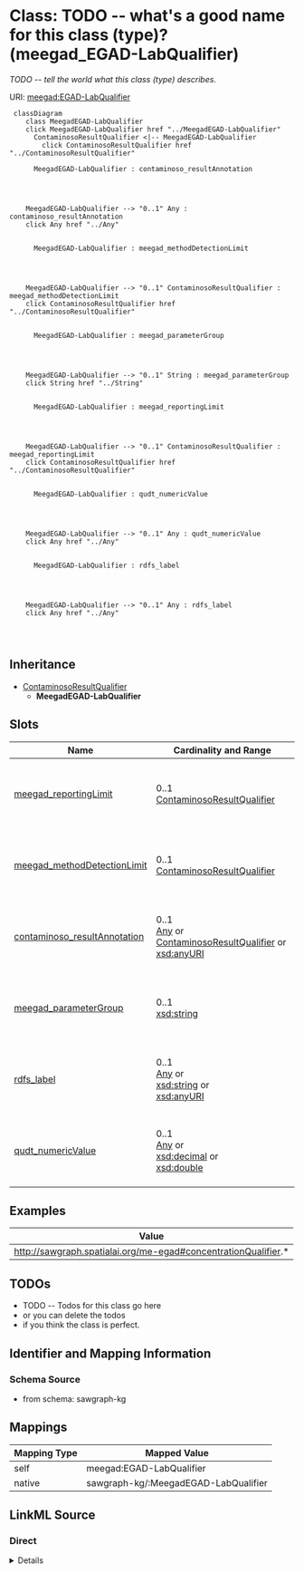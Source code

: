 

# Class: TODO -- what's a good name for this class (type)? (meegad_EGAD-LabQualifier)


_TODO -- tell the world what this class (type) describes._





URI: [meegad:EGAD-LabQualifier](http://sawgraph.spatialai.org/v1/me-egad#EGAD-LabQualifier)






```mermaid
 classDiagram
    class MeegadEGAD-LabQualifier
    click MeegadEGAD-LabQualifier href "../MeegadEGAD-LabQualifier"
      ContaminosoResultQualifier <|-- MeegadEGAD-LabQualifier
        click ContaminosoResultQualifier href "../ContaminosoResultQualifier"
      
      MeegadEGAD-LabQualifier : contaminoso_resultAnnotation
        
          
    
    
    MeegadEGAD-LabQualifier --> "0..1" Any : contaminoso_resultAnnotation
    click Any href "../Any"

        
      MeegadEGAD-LabQualifier : meegad_methodDetectionLimit
        
          
    
    
    MeegadEGAD-LabQualifier --> "0..1" ContaminosoResultQualifier : meegad_methodDetectionLimit
    click ContaminosoResultQualifier href "../ContaminosoResultQualifier"

        
      MeegadEGAD-LabQualifier : meegad_parameterGroup
        
          
    
    
    MeegadEGAD-LabQualifier --> "0..1" String : meegad_parameterGroup
    click String href "../String"

        
      MeegadEGAD-LabQualifier : meegad_reportingLimit
        
          
    
    
    MeegadEGAD-LabQualifier --> "0..1" ContaminosoResultQualifier : meegad_reportingLimit
    click ContaminosoResultQualifier href "../ContaminosoResultQualifier"

        
      MeegadEGAD-LabQualifier : qudt_numericValue
        
          
    
    
    MeegadEGAD-LabQualifier --> "0..1" Any : qudt_numericValue
    click Any href "../Any"

        
      MeegadEGAD-LabQualifier : rdfs_label
        
          
    
    
    MeegadEGAD-LabQualifier --> "0..1" Any : rdfs_label
    click Any href "../Any"

        
      
```





## Inheritance
* [ContaminosoResultQualifier](../classes/ContaminosoResultQualifier.md)
    * **MeegadEGAD-LabQualifier**



## Slots

| Name | Cardinality and Range | Description | Inheritance |
| ---  | --- | --- | --- |
| [meegad_reportingLimit](../slots/meegad_reportingLimit.md) | 0..1 <br/> [ContaminosoResultQualifier](../classes/ContaminosoResultQualifier.md) | TODO -- tell the world what this slot (predicate) describes | [ContaminosoResultQualifier](../classes/ContaminosoResultQualifier.md) |
| [meegad_methodDetectionLimit](../slots/meegad_methodDetectionLimit.md) | 0..1 <br/> [ContaminosoResultQualifier](../classes/ContaminosoResultQualifier.md) | TODO -- tell the world what this slot (predicate) describes | [ContaminosoResultQualifier](../classes/ContaminosoResultQualifier.md) |
| [contaminoso_resultAnnotation](../slots/contaminoso_resultAnnotation.md) | 0..1 <br/> [Any](../classes/Any.md)&nbsp;or&nbsp;<br />[ContaminosoResultQualifier](../classes/ContaminosoResultQualifier.md)&nbsp;or&nbsp;<br />[xsd:anyURI](http://www.w3.org/2001/XMLSchema#anyURI) | TODO -- tell the world what this slot (predicate) describes | [ContaminosoResultQualifier](../classes/ContaminosoResultQualifier.md) |
| [meegad_parameterGroup](../slots/meegad_parameterGroup.md) | 0..1 <br/> [xsd:string](http://www.w3.org/2001/XMLSchema#string) | TODO -- tell the world what this slot (predicate) describes | [ContaminosoResultQualifier](../classes/ContaminosoResultQualifier.md) |
| [rdfs_label](../slots/rdfs_label.md) | 0..1 <br/> [Any](../classes/Any.md)&nbsp;or&nbsp;<br />[xsd:string](http://www.w3.org/2001/XMLSchema#string)&nbsp;or&nbsp;<br />[xsd:anyURI](http://www.w3.org/2001/XMLSchema#anyURI) | TODO -- tell the world what this slot (predicate) describes | [ContaminosoResultQualifier](../classes/ContaminosoResultQualifier.md) |
| [qudt_numericValue](../slots/qudt_numericValue.md) | 0..1 <br/> [Any](../classes/Any.md)&nbsp;or&nbsp;<br />[xsd:decimal](http://www.w3.org/2001/XMLSchema#decimal)&nbsp;or&nbsp;<br />[xsd:double](http://www.w3.org/2001/XMLSchema#double) | TODO -- tell the world what this slot (predicate) describes | [ContaminosoResultQualifier](../classes/ContaminosoResultQualifier.md) |










## Examples

| Value |
| --- |
| http://sawgraph.spatialai.org/me-egad#concentrationQualifier.* |

## TODOs

* TODO -- Todos for this class go here
* or you can delete the todos
* if you think the class is perfect.

## Identifier and Mapping Information







### Schema Source


* from schema: sawgraph-kg




## Mappings

| Mapping Type | Mapped Value |
| ---  | ---  |
| self | meegad:EGAD-LabQualifier |
| native | sawgraph-kg/:MeegadEGAD-LabQualifier |







## LinkML Source

<!-- TODO: investigate https://stackoverflow.com/questions/37606292/how-to-create-tabbed-code-blocks-in-mkdocs-or-sphinx -->

### Direct

<details>
```yaml
name: meegad_EGAD-LabQualifier
description: TODO -- tell the world what this class (type) describes.
title: TODO -- what's a good name for this class (type)?
todos:
- TODO -- Todos for this class go here
- or you can delete the todos
- if you think the class is perfect.
notes:
- Class with 56 occurences.
examples:
- value: http://sawgraph.spatialai.org/me-egad#concentrationQualifier.*
from_schema: sawgraph-kg
is_a: contaminoso_ResultQualifier
class_uri: meegad:EGAD-LabQualifier

```
</details>

### Induced

<details>
```yaml
name: meegad_EGAD-LabQualifier
description: TODO -- tell the world what this class (type) describes.
title: TODO -- what's a good name for this class (type)?
todos:
- TODO -- Todos for this class go here
- or you can delete the todos
- if you think the class is perfect.
notes:
- Class with 56 occurences.
examples:
- value: http://sawgraph.spatialai.org/me-egad#concentrationQualifier.*
from_schema: sawgraph-kg
is_a: contaminoso_ResultQualifier
attributes:
  meegad_reportingLimit:
    name: meegad_reportingLimit
    description: TODO -- tell the world what this slot (predicate) describes.
    title: TODO -- tell the world what this slot (predicate) describes.
    todos:
    - TODO -- Todos for this slot go here
    - or you can delete the todos
    - if you think the class is perfect.
    comments:
    - 142152 occurrences with subject type contaminoso_ResultQualifier and object
      type contaminoso_ResultQualifier.
    examples:
    - value: http://sawgraph.spatialai.org/v1/me-egad-data#rl.WG17410824.AAWH.20230125.DEP18018
        meegad:reportingLimit http://sawgraph.spatialai.org/v1/me-egad-data#rl.WG17410824.AAWH.20230125.DEP18018
    from_schema: sawgraph-kg
    rank: 1000
    slot_uri: meegad:reportingLimit
    alias: meegad_reportingLimit
    owner: meegad_EGAD-LabQualifier
    domain_of:
    - contaminoso_ResultQualifier
    subproperty_of: contaminoso_resultAnnotation
    range: contaminoso_ResultQualifier
  meegad_methodDetectionLimit:
    name: meegad_methodDetectionLimit
    description: TODO -- tell the world what this slot (predicate) describes.
    title: TODO -- tell the world what this slot (predicate) describes.
    todos:
    - TODO -- Todos for this slot go here
    - or you can delete the todos
    - if you think the class is perfect.
    comments:
    - 141607 occurrences with subject type contaminoso_ResultQualifier and object
      type contaminoso_ResultQualifier.
    examples:
    - value: http://sawgraph.spatialai.org/v1/me-egad-data#mdl.WG17410824.AAWH.20230125.DEP18018
        meegad:methodDetectionLimit http://sawgraph.spatialai.org/v1/me-egad-data#rl.WG17410824.AAWH.20230125.DEP18018
    from_schema: sawgraph-kg
    rank: 1000
    slot_uri: meegad:methodDetectionLimit
    alias: meegad_methodDetectionLimit
    owner: meegad_EGAD-LabQualifier
    domain_of:
    - contaminoso_ResultQualifier
    subproperty_of: contaminoso_resultAnnotation
    range: contaminoso_ResultQualifier
  contaminoso_resultAnnotation:
    name: contaminoso_resultAnnotation
    description: TODO -- tell the world what this slot (predicate) describes.
    title: TODO -- tell the world what this slot (predicate) describes.
    todos:
    - TODO -- Todos for this slot go here
    - or you can delete the todos
    - if you think the class is perfect.
    comments:
    - 180161 occurrences with subject type contaminoso_ContaminantMeasurement and
      object type contaminoso_ResultQualifier.
    - 44340 occurrences with subject type contaminoso_AggregateContaminantMeasurement
      and object type contaminoso_ResultQualifier.
    - 535 occurrences with subject type contaminoso_ContaminantMeasurement and object
      type uri.
    - 72 occurrences with subject type contaminoso_AggregateContaminantMeasurement
      and object type uri.
    - 283759 occurrences with subject type contaminoso_ResultQualifier and object
      type contaminoso_ResultQualifier.
    examples:
    - value: http://sawgraph.spatialai.org/v1/me-egad-data#result.WG17410824.AAWH.20230125.1763231
        contaminoso:resultAnnotation meegad:validationLevel.DEP
    - value: http://sawgraph.spatialai.org/v1/me-egad-data#result.WG17410824.AAWH.20230125.DEP18018
        contaminoso:resultAnnotation meegad:validationLevel.DEP
    - value: http://sawgraph.spatialai.org/v1/me-egad-data#result.170094201.VAL.20170725.108427538
        contaminoso:resultAnnotation meegad:validationLevel.TierII-EPA-NE-REGION-1-GUIDELINES
    - value: http://sawgraph.spatialai.org/v1/me-egad-data#result.170098413.VAL.20170802.DEP18016
        contaminoso:resultAnnotation meegad:validationLevel.TierII-EPA-NE-REGION-1-GUIDELINES
    - value: http://sawgraph.spatialai.org/v1/me-egad-data#mdl.WG17410824.AAWH.20230125.DEP18018
        contaminoso:resultAnnotation http://sawgraph.spatialai.org/v1/me-egad-data#rl.WG17410824.AAWH.20230125.DEP18018
    from_schema: sawgraph-kg
    rank: 1000
    slot_uri: contaminoso:resultAnnotation
    alias: contaminoso_resultAnnotation
    owner: meegad_EGAD-LabQualifier
    domain_of:
    - contaminoso_AggregateContaminantMeasurement
    - contaminoso_ContaminantMeasurement
    - contaminoso_ResultQualifier
    range: Any
    any_of:
    - range: contaminoso_ResultQualifier
    - range: uri
  meegad_parameterGroup:
    name: meegad_parameterGroup
    description: TODO -- tell the world what this slot (predicate) describes.
    title: TODO -- tell the world what this slot (predicate) describes.
    todos:
    - TODO -- Todos for this slot go here
    - or you can delete the todos
    - if you think the class is perfect.
    comments:
    - 56 occurrences with subject type contaminoso_ResultQualifier and object type
      string.
    examples:
    - value: http://sawgraph.spatialai.org/me-egad#concentrationQualifier.* meegad:parameterGroup
        ALL
    from_schema: sawgraph-kg
    rank: 1000
    slot_uri: meegad:parameterGroup
    alias: meegad_parameterGroup
    owner: meegad_EGAD-LabQualifier
    domain_of:
    - contaminoso_ResultQualifier
    range: string
  rdfs_label:
    name: rdfs_label
    description: TODO -- tell the world what this slot (predicate) describes.
    title: TODO -- tell the world what this slot (predicate) describes.
    todos:
    - TODO -- Todos for this slot go here
    - or you can delete the todos
    - if you think the class is perfect.
    comments:
    - 66 occurrences with subject type contaminoso_ResultQualifier and object type
      string.
    - 33 occurrences with subject type ilisgs_WellPurpose and object type string.
    - 109 occurrences with subject type meegad_EGAD-SamplePointType and object type
      string.
    - 94 occurrences with subject type contaminoso_Substance and object type string.
    - 12 occurrences with subject type contaminoso_ObservationAnnotation and object
      type string.
    - 160 occurrences with subject type contaminoso_SampleAnnotation and object type
      string.
    - 97 occurrences with subject type contaminoso_MaterialType and object type string.
    - 1249 occurrences with subject type meegad_EGAD-AnalysisMethod and object type
      string.
    - 3 occurrences with subject type http___qudt.org_vocab_unitUnit and object type
      string.
    - 300 occurrences with subject type prov_Organization and object type string.
    - 115887 occurrences with subject type contaminoso_ContaminantMeasurement and
      object type string.
    - 26294 occurrences with subject type contaminoso_AggregateContaminantMeasurement
      and object type string.
    - 23031 occurrences with subject type contaminoso_MaterialSample and object type
      string.
    - 8324 occurrences with subject type contaminoso_Point and object type string.
    - 171069 occurrences with subject type contaminoso_Feature and object type string.
    - 957 occurrences with subject type meegad_EGAD-Site and object type string.
    - 62 occurrences with subject type meegad_EGAD-SiteType and object type string.
    - 142181 occurrences with subject type contaminoso_ContaminantObservation and
      object type string.
    examples:
    - value: http://sawgraph.spatialai.org/me-egad#concentrationQualifier.* rdfs:label
        QC RESULTS NOT WITHIN CONTROL LIMITS
    - value: http://sawgraph.spatialai.org/v1/il-isgs-data#d.ISGS-WellPurpose.CROP
        rdfs:label Outcrop
    - value: meegad:featureType.AST rdfs:label ABOVEGROUND STORAGE TANK
    - value: meegad:parameter.10-2_FTS_A rdfs:label 10:2 FLUOROTELOMER SULFONIC ACID
    - value: meegad:resultType.TRG rdfs:label TARGET/REGULAR RESULT
    - value: meegad:sampleLocation.AF rdfs:label AFTER FILTERS
    - value: meegad:sampleMaterialType.AS rdfs:label ASH (BOTTOM & FLY)
    - value: meegad:testMethod.CALCULATED rdfs:label CALCULATED
    - value: meegad:unit.MG-KG rdfs:label MILLIGRAMS PER KILOGRAM
    - value: http://sawgraph.spatialai.org/v1/me-egad-data#organization.lab.AA rdfs:label
        ALPHA ANALYTICAL LAB - WESTBOROUGH, MA
    - value: http://sawgraph.spatialai.org/v1/me-egad-data#result.1028303.ELL.20190405.45298906
        rdfs:label EGAD PFAS measurements for sample 722
    - value: http://sawgraph.spatialai.org/v1/me-egad-data#result.1028303.ELL.20190405.DEP18010
        rdfs:label EGAD PFAS measurements for sample 722
    - value: http://sawgraph.spatialai.org/v1/me-egad-data#sample.1028303.ELL.20190405
        rdfs:label EGAD sample 722
    - value: http://sawgraph.spatialai.org/v1/me-egad-data#samplePoint.100410 rdfs:label
        EGAD sample point 100410
    - value: http://sawgraph.spatialai.org/v1/me-egad-data#sampledFeature.100410 rdfs:label
        EGAD sampled festure associated with sample point 100410
    - value: http://sawgraph.spatialai.org/v1/me-egad-data#site.100843 rdfs:label
        EGAD site 100843
    - value: meegad:siteType.AGRICCHEM rdfs:label AGRICULTURAL CHEMICAL USE
    - value: http://sawgraph.spatialai.org/v1/me-egad-data#observation.1028303.ELL.20190405.45298906
        rdfs:label EGAD PFAS observation for sample 722
    from_schema: sawgraph-kg
    rank: 1000
    slot_uri: rdfs:label
    alias: rdfs_label
    owner: meegad_EGAD-LabQualifier
    domain_of:
    - contaminoso_AggregateContaminantMeasurement
    - contaminoso_ContaminantMeasurement
    - contaminoso_ContaminantObservation
    - contaminoso_Feature
    - contaminoso_MaterialSample
    - contaminoso_MaterialType
    - contaminoso_ObservationAnnotation
    - contaminoso_Point
    - contaminoso_ResultQualifier
    - contaminoso_SampleAnnotation
    - contaminoso_Substance
    - http___qudt.org_vocab_unitUnit
    - ilisgs_WellPurpose
    - meegad_EGAD-AnalysisMethod
    - meegad_EGAD-SamplePointType
    - meegad_EGAD-Site
    - meegad_EGAD-SiteType
    - prov_Organization
    range: Any
    any_of:
    - range: string
    - range: uri
  qudt_numericValue:
    name: qudt_numericValue
    description: TODO -- tell the world what this slot (predicate) describes.
    title: TODO -- tell the world what this slot (predicate) describes.
    todos:
    - TODO -- Todos for this slot go here
    - or you can delete the todos
    - if you think the class is perfect.
    comments:
    - 142927 occurrences with untyped subjects and object type decimal.
    - 127 occurrences with untyped subjects and object type http://www.w3.org/2001/XMLSchema#double.
    - 280289 occurrences with subject type contaminoso_ResultQualifier and object
      type decimal.
    - 570 occurrences with subject type contaminoso_ResultQualifier and object type
      double.
    examples:
    - value: http://sawgraph.spatialai.org/v1/me-egad-data#quantityValue.1028303.ELL.20190405.45298906
        qudt:numericValue 14.0
    - value: http://sawgraph.spatialai.org/v1/me-egad-data#quantityValue.L195312201.AAWH.20191107.375735
        qudt:numericValue 2.8e-05
    - value: http://sawgraph.spatialai.org/v1/me-egad-data#rl.1028303.ELL.20190405.45298906
        qudt:numericValue 1.6
    - value: http://sawgraph.spatialai.org/v1/me-egad-data#rl.320495081.TAI.20190423.335671
        qudt:numericValue 9.2e-05
    from_schema: sawgraph-kg
    rank: 1000
    slot_uri: qudt:numericValue
    alias: qudt_numericValue
    owner: meegad_EGAD-LabQualifier
    domain_of:
    - contaminoso_ResultQualifier
    range: Any
    any_of:
    - range: decimal
    - range: double
class_uri: meegad:EGAD-LabQualifier

```
</details>